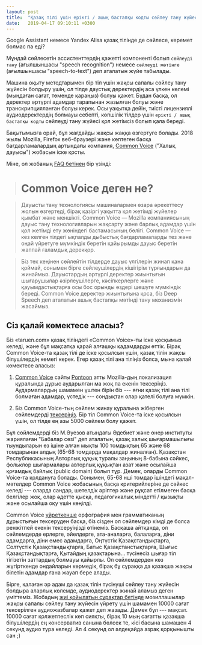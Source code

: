 ```yaml
---
layout: post
title:  "Қазақ тілі үшін ерікті / ашық бастапқы кодты сөйлеу тану жүйесіне қарай"
date:   2019-04-17 09:10:11 +0300
---
```


Google Assistant немесе Yandex Alisa қазақ тілінде де сөйлесе, керемет болмас
па еді?

Мұндай сөйлесетін ассистенттердің қажетті компоненті болып `сөйлеуді тану`
(ағылшыншасы "speech recognition") немесе `сөйлеуді мәтінге` (ағылшыншасы
"speech-to-text") деп аталатын жүйе табылады.

Машина оқыту методтарымен бір тіл үшін жақсы сапалы сөйлеу тану жүйесін болдыру
үшін, ол тілде даустық деректердің аса үлкен көлемі (мыңдаған сағат, төменде
қараңыз) болуы қажет. Бұдан басқа, ол деректер әртүрлі адамдар тарапынан
жазылған болуы және транскрипцияланған болуы керек. Осы уақытқа дейін, тиісті
лицензиялі аудиодеректердің болмауы себепті, көпшілік тілдер үшін `ерікті / ашық
бастапқы кодты` сөйлеуді тану жүйесі қол жетімсіз болып қала береді.

Бақытымызға орай, бұл жағдайды жақсы жаққа өзгертуге болады. 2018 жылы Mozilla,
Firefox веб-браузері және көптеген басқа бағдарламалардың артындағы компания,
[Common Voice](https://voice.mozilla.org) ("Халық дауысы") жобасын іске қосты.

Міне, ол жобаның [FAQ бетінен](https://voice.mozilla.org/en/faq) бір үзінді:

> # Common Voice деген не?

> Дауысты тану технологиясы машиналармен өзара әрекеттесу жолын өзгертеді, бірақ
> қазіргі уақытта қол жетімді жүйелер қымбат және меншікті. Common Voice —
> Mozilla компаниясының дауыс тану технологияларын жақсарту және барлық адамдар
> үшін қол жетімді ету жөніндегі бастамасының бөлігі. Common Voice — кез келген
> тілдегі ықпалды дыбыстық бағдарламаларды тез және оңай үйретуге мүмкіндік
> беретін қайырымды дауыс беретін жаппай ғаламдық дерекқор.

> Біз тек кеңінен сөйлейтін тілдерде дауыс үлгілерін жинап қана қоймай, сонымен
> бірге сөйлеушілердің кішігірім тұрғындарын да жинаймыз. Дауыстардың әртүрлі
> деректер жиынтығын шығарушылар әзірлеушілерге, кәсіпкерлерге және
> қауымдастықтарға осы бос орынды өздері шешуге мүмкіндік береді. Common Voice
> деректер жиынтығына қоса, біз Deep Speech деп аталатын ашық бастапқы мәтінді
> тану механизмін жасаймыз.

## Сіз қалай көмектесе аласыз?

Біз «taruen.com» қазақ тіліндегі «Common Voice»-ты іске қосқымыз келеді, және
бұл мақсатқа қарай алғашқы қадамдарды өттік. Бірақ Common Voice-та қазақ тілі
де іске қосылсын үшін, қазақ тілін жақсы білушілердің көмегі керек. Егер қазақ
тілі ана тіліңіз болса, мына қалай көмектесе аласыз:

1. [Common Voice](https://voice.mozilla.org/kk/) сайты
   [Pontoon](https://pontoon.mozilla.org/kk/common-voice) атты Mozilla-дың
   локализация құралында дұрыс аударылған ма жоқ па екенін
   тексеріңіз. Аудармалардың шамамен үштен бірін біз --- яғни қазақ тілі ана
   тілі болмаған адамдар, үстедік --- сондықтан олар қателі болуға мүмкін.

2. Біз Common Voice-тың сөйлем жинау құралына жіберген сөйлемдерді
   [тексеріңіз](https://common-voice.github.io/sentence-collector/#/review/kk).
   Бір тіл Common Voice-та іске қосылсын үшін, ол тілде ең азы 5000 сөйлем болу
   қажет.

Бұл сөйлемдерді біз М.Әуезов атындағы Әдебиет және өнер институты жариялаған
"Бабалар сөзі" деп аталатын, қазақ халық шығармашылығы тыундыларын өз ішіне
алған мықты 100 томдықтың 65 және 68 томдарынан алдық (65-68 томдарда мақалдар
жиналған). Қазақстан Республикасының Авторлық құқық туралы заңының 8-бабына
сәйкес, фольклор шығармалары авторлық құқықтан азат және осылайша қоғамдық
байлық (public domain) болып тұр. Демек, оларды Common Voice-та қолдануға
болады. Сонымен, 65-68 нші томдар ішіндегі мақал-мәтелдер Common Voice
жобасының басқа критерийлеріне де сәйкес келеді --- оларда сандар, шетелдік
әріптер және рұқсат етілмеген басқа белгілер жоқ, олар әдетте қысқа,
педагогикалық міндетті / қызықты және осылайша оқу үшін көңілді.

Common Voice
[үйреткенше](https://common-voice.github.io/sentence-collector/#/how-to)
орфография мен грамматиканың дұрыстығын тексеруден басқа, біз сізден ол
сөйлемдер кімді де болса ренжітпей екенін тексеруіңізді өтінеміз. Басқаша
айтқанда, ол сөйлемдерде ерлерге, әйелдерге, ата-аналарға, балаларға, діни
адамдарға, діни емес адамдарға, Оңтүстік Қазақстандықтарға, Солтүстік
Қазақстандықтарға, Батыс Қазақстанстықтарға, Шығыс Қазақстандықтарға, Қытайдың
қазақтарына... түсінесіз шығар тіл тігізетін заттардың болмауы қайырлы. Ол
сөйлемдерден көз жүгірткенде ондайларын көрмедік, бірақ бұ сұраққа да қазақша
жақсы білетін адамдар ғана жауап бере алады.

Бірге, қалаған әр адам да қазақ тілін түсінуші сөйлеу тану жүйесін болдыра
аларлық көлемде, аудиодеректер жинай аламыз деген үміттеміз. Жобадың [жиі
қойылатын сұрақтар бетінде](https://voice.mozilla.org/en/faq) мозиллашылар
жақсы сапалы сөйлеу тану жүйесін үйрету үшін шамамен 10000 сағат тексерілген
аудиожазбалар қажет деп жазады. Демек бұл --- мақсат. 10000 сағат қолжетпеслік
көп сияқты, бірақ 10 мың сағатты қазақша білушілердің ең консерватив санына
бөлсек те, кісі басына шамашен 4 секунд аудио тура келеді. Ал 4 секунд ол
әлдеқайда азрақ қорқынышты сан ;)